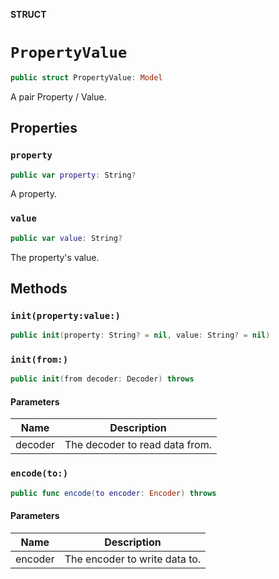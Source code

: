 **STRUCT**

# `PropertyValue`

```swift
public struct PropertyValue: Model
```

A pair Property / Value.

## Properties
### `property`

```swift
public var property: String?
```

A property.

### `value`

```swift
public var value: String?
```

The property's value.

## Methods
### `init(property:value:)`

```swift
public init(property: String? = nil, value: String? = nil)
```

### `init(from:)`

```swift
public init(from decoder: Decoder) throws
```

#### Parameters

| Name | Description |
| ---- | ----------- |
| decoder | The decoder to read data from. |

### `encode(to:)`

```swift
public func encode(to encoder: Encoder) throws
```

#### Parameters

| Name | Description |
| ---- | ----------- |
| encoder | The encoder to write data to. |